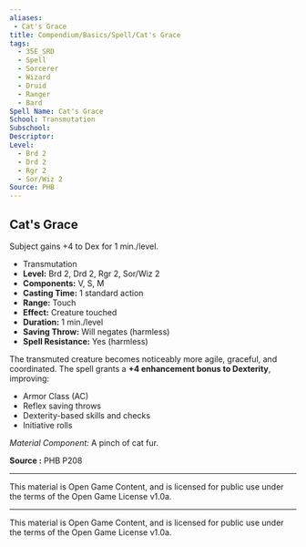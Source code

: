 ```yaml
---
aliases:
 - Cat's Grace
title: Compendium/Basics/Spell/Cat's Grace
tags: 
  - 35E_SRD
  - Spell
  - Sorcerer
  - Wizard
  - Druid
  - Ranger
  - Bard
Spell Name: Cat's Grace
School: Transmutation
Subschool: 
Descriptor: 
Level:
  - Brd 2
  - Drd 2
  - Rgr 2
  - Sor/Wiz 2
Source: PHB
---
```


## Cat's Grace

Subject gains +4 to Dex for 1 min./level.

*   Transmutation
*   **Level:** Brd 2, Drd 2, Rgr 2, Sor/Wiz 2
*   **Components:** V, S, M
*   **Casting Time:** 1 standard action
*   **Range:** Touch
*   **Effect:** Creature touched
*   **Duration:** 1 min./level
*   **Saving Throw:** Will negates (harmless)
*   **Spell Resistance:** Yes (harmless)

The transmuted creature becomes noticeably more agile, graceful, and coordinated. The spell grants a **+4 enhancement bonus to Dexterity**, improving:

- Armor Class (AC)
- Reflex saving throws
- Dexterity-based skills and checks
- Initiative rolls

*Material Component:* A pinch of cat fur.

**Source :** PHB P208

---

This material is Open Game Content, and is licensed for public use under  
the terms of the Open Game License v1.0a.

---

This material is Open Game Content, and is licensed for public use under the terms of the Open Game License v1.0a.
